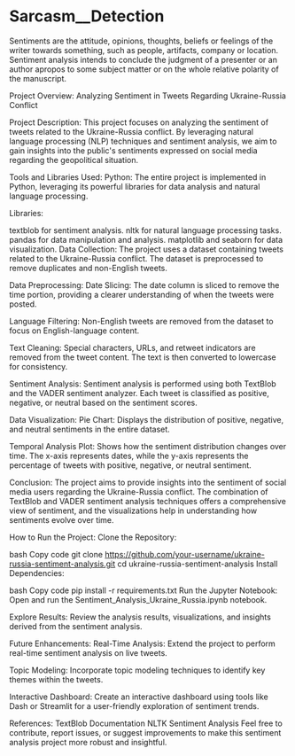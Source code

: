 # Sarcasm__Detection
Sentiments are the attitude, opinions, thoughts, beliefs or feelings of the writer towards something,  such as people, artifacts, company or location. Sentiment analysis intends to conclude the  judgment of a presenter or an author apropos to some subject matter or on the whole relative  polarity of the manuscript. 

Project Overview: Analyzing Sentiment in Tweets Regarding Ukraine-Russia Conflict

Project Description:
This project focuses on analyzing the sentiment of tweets related to the Ukraine-Russia conflict. By leveraging natural language processing (NLP) techniques and sentiment analysis, we aim to gain insights into the public's sentiments expressed on social media regarding the geopolitical situation.

Tools and Libraries Used:
Python: The entire project is implemented in Python, leveraging its powerful libraries for data analysis and natural language processing.

Libraries:

textblob for sentiment analysis.
nltk for natural language processing tasks.
pandas for data manipulation and analysis.
matplotlib and seaborn for data visualization.
Data Collection:
The project uses a dataset containing tweets related to the Ukraine-Russia conflict. The dataset is preprocessed to remove duplicates and non-English tweets.

Data Preprocessing:
Date Slicing: The date column is sliced to remove the time portion, providing a clearer understanding of when the tweets were posted.

Language Filtering: Non-English tweets are removed from the dataset to focus on English-language content.

Text Cleaning: Special characters, URLs, and retweet indicators are removed from the tweet content. The text is then converted to lowercase for consistency.

Sentiment Analysis:
Sentiment analysis is performed using both TextBlob and the VADER sentiment analyzer. Each tweet is classified as positive, negative, or neutral based on the sentiment scores.

Data Visualization:
Pie Chart: Displays the distribution of positive, negative, and neutral sentiments in the entire dataset.

Temporal Analysis Plot: Shows how the sentiment distribution changes over time. The x-axis represents dates, while the y-axis represents the percentage of tweets with positive, negative, or neutral sentiment.

Conclusion:
The project aims to provide insights into the sentiment of social media users regarding the Ukraine-Russia conflict. The combination of TextBlob and VADER sentiment analysis techniques offers a comprehensive view of sentiment, and the visualizations help in understanding how sentiments evolve over time.

How to Run the Project:
Clone the Repository:

bash
Copy code
git clone https://github.com/your-username/ukraine-russia-sentiment-analysis.git
cd ukraine-russia-sentiment-analysis
Install Dependencies:

bash
Copy code
pip install -r requirements.txt
Run the Jupyter Notebook:
Open and run the Sentiment_Analysis_Ukraine_Russia.ipynb notebook.

Explore Results:
Review the analysis results, visualizations, and insights derived from the sentiment analysis.

Future Enhancements:
Real-Time Analysis: Extend the project to perform real-time sentiment analysis on live tweets.

Topic Modeling: Incorporate topic modeling techniques to identify key themes within the tweets.

Interactive Dashboard: Create an interactive dashboard using tools like Dash or Streamlit for a user-friendly exploration of sentiment trends.

References:
TextBlob Documentation
NLTK Sentiment Analysis
Feel free to contribute, report issues, or suggest improvements to make this sentiment analysis project more robust and insightful.




